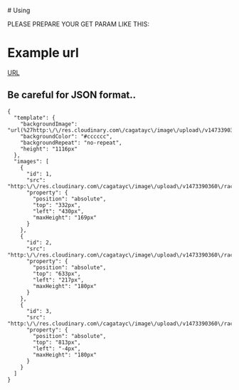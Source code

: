 # Using

PLEASE PREPARE YOUR GET PARAM LIKE THIS:

# Example url
[URL](https://imgify.cagatay.pro/?content=%7B%20%22template%22:%20%7B%20%22backgroundImage%22:%20%22url%28%27http://res.cloudinary.com/cagatayc/image/upload/v1473390354/template.png%27%29%22,%20%22backgroundColor%22:%20%22#cccccc%22,%20%22backgroundRepeat%22:%20%22no-repeat%22,%20%22height%22:%20%221116px%22%20%7D,%20%22images%22:%20%5B%20%7B%20%22id%22:1,%20%22src%22:%20%22http://res.cloudinary.com/cagatayc/image/upload/v1473390360/racoon.png%22,%20%22property%22:%20%7B%20%22position%22:%20%22absolute%22,%20%22top%22:%20%22332px%22,%20%22left%22:%20%22430px%22,%20%22maxHeight%22:%20%22169px%22%20%7D%20%7D,%20%7B%20%22id%22:2,%20%22src%22:%20%22http://res.cloudinary.com/cagatayc/image/upload/v1473390360/racoon.png%22,%20%22property%22:%20%7B%20%22position%22:%20%22absolute%22,%20%22top%22:%20%22633px%22,%20%22left%22:%20%22217px%22,%20%22maxHeight%22:%20%22180px%22%20%7D%20%7D,%20%7B%20%22id%22:3,%20%22src%22:%20%22http://res.cloudinary.com/cagatayc/image/upload/v1473390360/racoon.png%22,%20%22property%22:%20%7B%20%22position%22:%20%22absolute%22,%20%22top%22:%20%22813px%22,%20%22left%22:%20%22-4px%22,%20%22maxHeight%22:%20%22180px%22%20%7D%20%7D%20%5D%20%7D)

## Be careful for JSON format..
```
{
  "template": {
    "backgroundImage": "url(%27http:\/\/res.cloudinary.com\/cagatayc\/image\/upload\/v1473390354\/template.png%27)",
    "backgroundColor": "#cccccc",
    "backgroundRepeat": "no-repeat",
    "height": "1116px"
  },
  "images": [
    {
      "id": 1,
      "src": "http:\/\/res.cloudinary.com\/cagatayc\/image\/upload\/v1473390360\/racoon.png",
      "property": {
        "position": "absolute",
        "top": "332px",
        "left": "430px",
        "maxHeight": "169px"
      }
    },
    {
      "id": 2,
      "src": "http:\/\/res.cloudinary.com\/cagatayc\/image\/upload\/v1473390360\/racoon.png",
      "property": {
        "position": "absolute",
        "top": "633px",
        "left": "217px",
        "maxHeight": "180px"
      }
    },
    {
      "id": 3,
      "src": "http:\/\/res.cloudinary.com\/cagatayc\/image\/upload\/v1473390360\/racoon.png",
      "property": {
        "position": "absolute",
        "top": "813px",
        "left": "-4px",
        "maxHeight": "180px"
      }
    }
  ]
}
```
